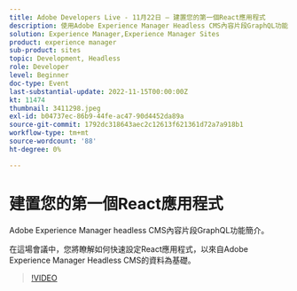 ```yaml
---
title: Adobe Developers Live - 11月22日 — 建置您的第一個React應用程式
description: 使用Adobe Experience Manager Headless CMS內容片段GraphQL功能的Experience ManagerHeadless CMSI簡介建置您的第一個React應用程式。在本次研討會中，您將瞭解如何快速設定React應用程式，並搭配來自Adobe Experience Manager Headless CMS的資料。
solution: Experience Manager,Experience Manager Sites
product: experience manager
sub-product: sites
topic: Development, Headless
role: Developer
level: Beginner
doc-type: Event
last-substantial-update: 2022-11-15T00:00:00Z
kt: 11474
thumbnail: 3411298.jpeg
exl-id: b04737ec-86b9-44fe-ac47-90d4452da89a
source-git-commit: 1792dc318643aec2c12613f621361d72a7a918b1
workflow-type: tm+mt
source-wordcount: '88'
ht-degree: 0%

---
```


# 建置您的第一個React應用程式

Adobe Experience Manager headless CMS內容片段GraphQL功能簡介。

在這場會議中，您將瞭解如何快速設定React應用程式，以來自Adobe Experience Manager Headless CMS的資料為基礎。

>[!VIDEO](https://video.tv.adobe.com/v/3411298/?quality=12&learn=on)
